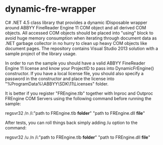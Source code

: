 # dynamic-fre-wrapper
C# .NET 4.5 class library that provides a dynamic IDisposable wrapper around ABBYY FineReader Engine 11 COM object and all derived COM objects. All accessed COM objects should be placed into "using" block to avoid huge memory consumption when iterating through document data as .NET garbage collector in no hurry to clean up heavy COM objects like document pages. The repository contains Visual Studio 2013 solution with a sample project of the library usage.

In order to run the sample you should have a valid ABBYY FineReader Engine 11 license and know your ProjectID to pass into DynamicFrEngine() constructor. If you have a local license file, you should also specify a password in the constructor and place the license into "%ProgramData%\ABBYY\SDK\11\Licenses" folder.

It is better if you register "FREngine.tlb" together with Inproc and Outproc FREngine COM Servers using the following command before running the sample:

regsvr32 /n /i:"path to FREngine.tlb **folder**" "path to FREngine.dll **file**"

After tests, you can roll things back simply adding /u option to the command:

regsvr32 /u /n /i:"path to FREngine.tlb **folder**" "path to FREngine.dll **file**"
